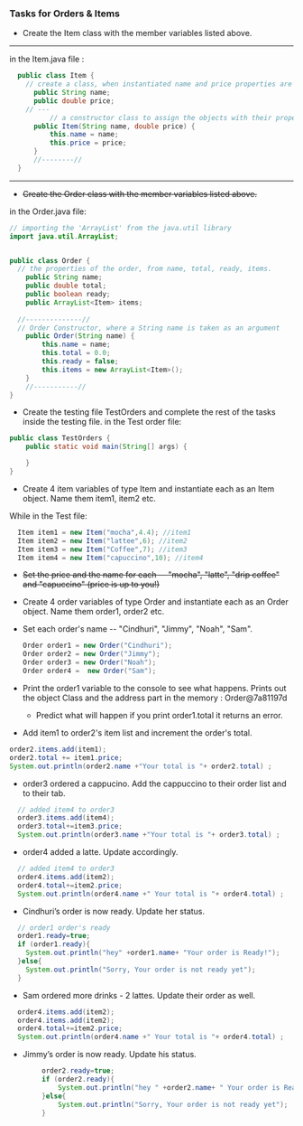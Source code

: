 
### Tasks for Orders & Items

* Create the Item class with the member variables listed above.
_______________________________________________________
in the Item.java file :

```java
  public class Item {
    // create a class, when instantiated name and price properties are created for that object 
      public String name; 
      public double price;
    // --- 
          // a constructor class to assign the objects with their properties 
      public Item(String name, double price) {
          this.name = name;
          this.price = price;
      }
      //--------//
  }

```
______________________


*  <s>Create the Order class with the member variables listed above.</s>  

in the Order.java file: 
```java
// importing the 'ArrayList' from the java.util library
import java.util.ArrayList;


public class Order {
  // the properties of the order, from name, total, ready, items.
    public String name;
    public double total;
    public boolean ready;
    public ArrayList<Item> items;
    
  //--------------//
  // Order Constructor, where a String name is taken as an argument 
    public Order(String name) {
        this.name = name;
        this.total = 0.0;
        this.ready = false;
        this.items = new ArrayList<Item>();
    }
    //-----------//
}

```

* Create the testing file TestOrders and complete the rest of the tasks inside the testing file.
in the Test order file: 
```java
public class TestOrders {
	public static void main(String[] args) {

	}
}
```
* Create 4 item variables of type Item and instantiate each as an Item object. Name them item1, item2 etc.

While in the Test file: 
```java
  Item item1 = new Item("mocha",4.4); //item1
  Item item2 = new Item("lattee",6); //item2
  Item item3 = new Item("Coffee",7); //item3
  Item item4 = new Item("capuccino",10); //item4
```
*  <s> Set the price and the name for each -- "mocha", "latte", "drip coffee" and "capuccino" (price is up to you!) </s>

* Create 4 order variables of type Order and instantiate each as an Order object. Name them order1, order2 etc.

* Set each order's name -- "Cindhuri", "Jimmy", "Noah", "Sam".

  ```java
  Order order1 = new Order("Cindhuri");
  Order order2 = new Order("Jimmy"); 
  Order order3 = new Order("Noah");
  Order order4 =  new Order("Sam");
  ```
* Print the order1 variable to the console to see what happens.
  Prints out the object Class and the address part in the memory : Order@7a81197d
  * Predict what will happen if you print order1.total 
  it returns an error. 

* Add item1 to order2's item list and increment the order's total.
```java
order2.items.add(item1);
order2.total += item1.price;
System.out.println(order2.name +"Your total is "+ order2.total) ;
```
* order3 ordered a cappucino. Add the cappuccino to their order list and to their tab.
```java
  // added item4 to order3 
  order3.items.add(item4);
  order3.total+=item3.price;
  System.out.println(order3.name +"Your total is "+ order3.total) ;

```

* order4 added a latte. Update accordingly.
```java
  // added item4 to order3 
  order4.items.add(item2);
  order4.total+=item2.price;
  System.out.println(order4.name +" Your total is "+ order4.total) ;
```
* Cindhuri’s order is now ready. Update her status.
```java
  // order1 order's ready 
  order1.ready=true;
  if (order1.ready){
    System.out.println("hey" +order1.name+ "Your order is Ready!");
  }else{
    System.out.println("Sorry, Your order is not ready yet");
  }
```
* Sam ordered more drinks - 2 lattes. Update their order as well.

```java
  order4.items.add(item2);
  order4.items.add(item2);
  order4.total+=item2.price;
  System.out.println(order4.name +" Your total is "+ order4.total) ;
```
* Jimmy’s order is now ready. Update his status.

```java
		order2.ready=true;
		if (order2.ready){
			System.out.println("hey " +order2.name+ " Your order is Ready!");
		}else{
			System.out.println("Sorry, Your order is not ready yet");
		}
```